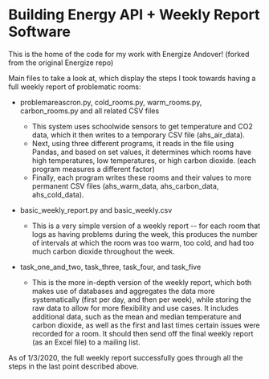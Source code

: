 # Building Energy API + Weekly Report Software

This is the home of the code for my work with Energize Andover! (forked from the original Energize repo)

Main files to take a look at, which display the steps I took towards having a full weekly report of problematic rooms:

- problemareascron.py, cold_rooms.py, warm_rooms.py, carbon_rooms.py and all related CSV files
  - This system uses schoolwide sensors to get temperature and CO2 data, which it then writes to a temporary CSV file (ahs_air_data).
  - Next, using three different programs, it reads in the file using Pandas, and based on set values, it determines which rooms have high temperatures, low temperatures, or high carbon dioxide. (each program measures a different factor)
  - Finally, each program writes these rooms and their values to more permanent CSV files (ahs_warm_data, ahs_carbon_data, ahs_cold_data).
  
- basic_weekly_report.py and basic_weekly.csv
  - This is a very simple version of a weekly report -- for each room that logs as having problems during the week, this produces the number of intervals at which the room was too warm, too cold, and had too much carbon dioxide throughout the week.
  
- task_one_and_two, task_three, task_four, and task_five
  - This is the more in-depth version of the weekly report, which both makes use of databases and aggregates the data more systematically (first per day, and then per week), while storing the raw data to allow for more flexibility and use cases. It includes additional data, such as the mean and median temperature and carbon dioxide, as well as the first and last times certain issues were recorded for a room. It should then send off the final weekly report (as an Excel file) to a mailing list.

As of 1/3/2020, the full weekly report successfully goes through all the steps in the last point described above. 
